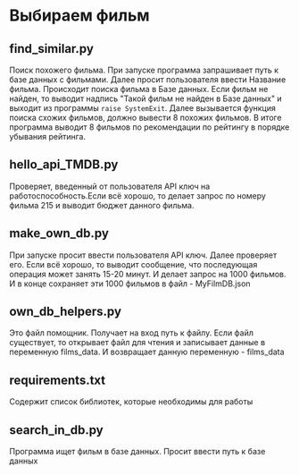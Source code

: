 # Выбираем фильм

## find_similar.py
Поиск похожего фильма. При запуске программа запрашивает путь к базе данных с фильмами. Далее просит пользователя ввести Название фильма. Происходит поиска фильма в Базе данных. Если фильм не найден, то выводит надпись "Такой фильм не найден в Базе данных" и выходит из программы ```raise SystemExit```. Далее вызывается функция поиска схожих фильмов, должно вывести 8 похожих фильмов. В итоге программа выводит 8 фильмов по рекомендации по рейтингу в порядке убывания рейтинга.

## hello_api_TMDB.py
Проверяет, введенный от пользователя API ключ на работоспособность.Если всё хорошо, то делает запрос по номеру фильма 215 и выводит бюджет данного фильма.

## make_own_db.py
При запуске просит ввести пользователя API ключ. Далее проверяет его. Если всё хорошо, то выводит сообщение, что последующая операция может занять 15-20 минут. И делает запрос на 1000 фильмов. И в конце сохраняет эти 1000 фильмов в файл - MyFilmDB.json

## own_db_helpers.py
Это файл помощник. Получает на вход путь к файлу. Если файл существует, то открывает файл для чтения и записывает данные в переменную films_data. И возвращает данную переменную - films_data

## requirements.txt
Содержит список библиотек, которые необходимы для работы

## search_in_db.py
Программа ищет фильм в базе данных. Просит ввести путь к базе данных 
